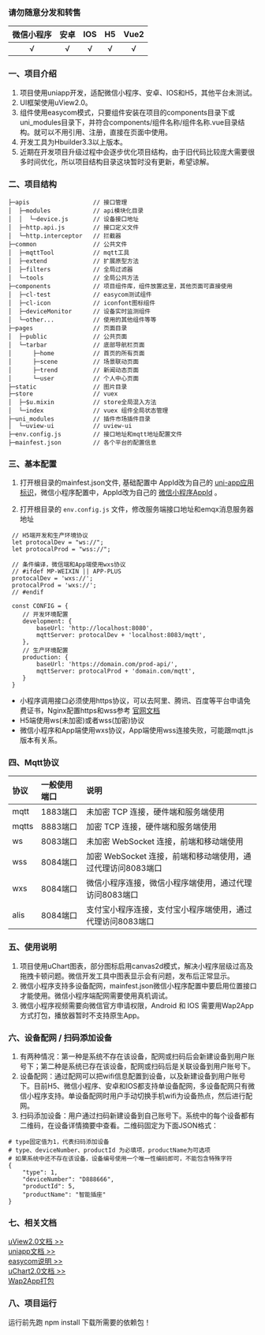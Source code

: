 ### 请勿随意分发和转售

|微信小程序|安卓|IOS|H5|Vue2|
|:---:|:---:|:---:|:---:|:---:|
|√|√|√|√|√|


### 一、项目介绍
1. 项目使用uniapp开发，适配微信小程序、安卓、IOS和H5，其他平台未测试。
2. UI框架使用uView2.0。
3. 组件使用easycom模式，只要组件安装在项目的components目录下或uni_modules目录下，并符合components/组件名称/组件名称.vue目录结构。就可以不用引用、注册，直接在页面中使用。
4. 开发工具为Hbuilder3.3以上版本。
5. 近期在开发项目升级过程中会逐步优化项目结构，由于旧代码比较庞大需要很多时间优化，所以项目结构目录这块暂时没有更新，希望谅解。


###	二、项目结构

```
├─apis                  // 接口管理
│  ├─modules            // api模块化目录
│  │  └─device.js       // 设备接口地址
│  ├─http.api.js        // 接口定义文件
│  └─http.interceptor   // 拦截器
├─common                // 公共文件
│  ├─mqttTool           // mqtt工具
│  ├─extend             // 扩展原型方法
│  ├─filters            // 全局过滤器
│  └─tools              // 全局公共方法
├─components            // 项目组件库，组件放置这里，其他页面可直接使用
│  ├─cl-test            // easycom测试组件
│  ├─cl-icon            // iconfont图标组件
│  ├─deviceMonitor      // 设备实时监测组件
│  └─other...           // 使用的其他组件等等
├─pages                 // 页面目录
│  ├─public             // 公共页面
│  └─tarbar             // 底部导航栏页面
│      ├─home           // 首页的所有页面
│      ├─scene          // 场景联动页面
│      ├─trend          // 新闻动态页面
│      └─user           // 个人中心页面
├─static                // 图片目录
├─store                 // vuex
│  ├─$u.mixin           // store全局混入方法
│  └─index              // vuex 组件全局状态管理
├─uni_modules           // 插件市场插件目录
│  └─uview-ui           // uview-ui	
├─env.config.js         // 接口地址和mqtt地址配置文件
├─mainfest.json         // 各个平台的配置信息
```

### 三、基本配置
1. 打开根目录的mainfest.json文件, 基础配置中 AppId改为自己的 [uni-app应用标识](https://ask.dcloud.net.cn/article/35907)，微信小程序配置中，AppId改为自己的 [微信小程序AppId](https://mp.weixin.qq.com/) 。

2. 打开根目录的 `env.config.js` 文件，修改服务端接口地址和emqx消息服务器地址
```
 // H5端开发和生产环境协议
 let protocalDev = "ws://";
 let protocalProd = "wss://";
 
 // 条件编译，微信端和App端使用wxs协议
 // #ifdef MP-WEIXIN || APP-PLUS
 protocalDev = 'wxs://';
 protocalProd = 'wxs://';
 // #endif
 
 const CONFIG = {
 	// 开发环境配置
 	development: {
 		baseUrl: 'http://localhost:8080',
 		mqttServer: protocalDev + 'localhost:8083/mqtt',
 	},
 	// 生产环境配置
 	production: {
 		baseUrl: 'https://domain.com/prod-api/',
 		mqttServer: protocalProd + 'domain.com/mqtt',
 	}
 }
```

* 小程序调用接口必须使用https协议，可以去阿里、腾讯、百度等平台申请免费证书，Nginx配置https和wss参考 [官网文档](https://wumei.live/doc/pages/applet/)
* H5端使用ws(未加密)或者wss(加密)协议
* 微信小程序和App端使用wxs协议，App端使用wss连接失败，可能跟mqtt.js版本有关系。

### 四、Mqtt协议
|协议  |一般使用端口 |说明               |
|:-----|:----------|:------------------|
| mqtt | 1883端口   | 未加密 TCP 连接，硬件端和服务端使用|
| mqtts| 8883端口   | 加密 TCP 连接，硬件端和服务端使用|
| ws   | 8083端口   | 未加密 WebSocket 连接，前端和移动端使用|
| wss  | 8084端口   | 加密 WebSocket 连接，前端和移动端使用，通过代理访问8083端口|
| wxs  | 8084端口   | 微信小程序连接，微信小程序端使用，通过代理访问8083端口|
| alis | 8084端口   | 支付宝小程序连接，支付宝小程序端使用，通过代理访问8083端口|

### 五、使用说明
1. 项目使用uChart图表，部分图标启用canvas2d模式，解决小程序层级过高及拖拽卡顿问题。微信开发工具中图表显示会有问题，发布后正常显示。
2. 微信小程序支持多设备配网，mainfest.json微信小程序配置中要启用位置接口才能使用。微信小程序端配网需要使用真机调试。
3. 微信小程序视频需要向微信官方申请权限，Android 和 IOS 需要用Wap2App 方式打包，播放器暂时不支持原生App。

### 六、设备配网 / 扫码添加设备
1. 有两种情况：第一种是系统不存在该设备，配网或扫码后会新建设备到用户账号下；第二种是系统已存在该设备，配网或扫码后是关联设备到用户账号下。
2. 设备配网：通过配网可以把wifi信息配置到设备，以及新建设备到用户账号下。目前H5、微信小程序、安卓和IOS都支持单设备配网，多设备配网只有微信小程序支持。单设备配网时用户手动切换手机wifi为设备热点，然后进行配网。
3. 扫码添加设备：用户通过扫码新建设备到自己账号下。系统中的每个设备都有二维码，在设备详情摘要中查看。二维码固定为下面JSON格式：
```
# type固定值为1，代表扫码添加设备
# type、deviceNumber、productId 为必填项，productName为可选项
# 如果系统中还不存在该设备，设备编号使用一个唯一性编码即可，不能包含特殊字符
{
	"type": 1,
	"deviceNumber": "D888666",
	"productId": 5,
	"productName": "智能插座"
}
```

### 七、相关文档
[uView2.0文档 >>](https://www.uviewui.com/components/intro.html) <br />
[uniapp文档 >>](https://uniapp.dcloud.io/tutorial/)  <br />
[easycom说明 >>](https://uniapp.dcloud.io/component/#easycom%E7%BB%84%E4%BB%B6%E8%A7%84%E8%8C%83) <br />
[uChart2.0文档 >>](https://www.ucharts.cn/v2/#/guide/index) <br />
[Wap2App打包](https://code.wumei.live/ultimate/wumei-smart/-/wikis/Wap2App打包)

### 八、项目运行
运行前先跑 npm install 下载所需要的依赖包！
